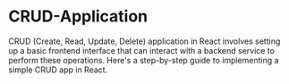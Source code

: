 # CRUD-Application
CRUD (Create, Read, Update, Delete) application in React involves setting up a basic frontend interface that can interact with a backend service to perform these operations. Here's a step-by-step guide to implementing a simple CRUD app in React.
